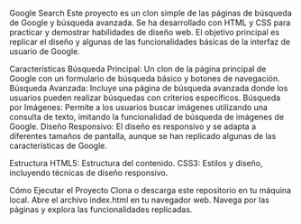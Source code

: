 Google Search
Este proyecto es un clon simple de las páginas de búsqueda de Google y búsqueda avanzada. Se ha desarrollado con HTML y CSS para practicar y demostrar habilidades de diseño web. El objetivo principal es replicar el diseño y algunas de las funcionalidades básicas de la interfaz de usuario de Google.

Características
Búsqueda Principal: Un clon de la página principal de Google con un formulario de búsqueda básico y botones de navegación.
Búsqueda Avanzada: Incluye una página de búsqueda avanzada donde los usuarios pueden realizar búsquedas con criterios específicos.
Búsqueda por Imágenes: Permite a los usuarios buscar imágenes utilizando una consulta de texto, imitando la funcionalidad de búsqueda de imágenes de Google.
Diseño Responsivo: El diseño es responsivo y se adapta a diferentes tamaños de pantalla, aunque se han replicado algunas de las características de Google.

Estructura
HTML5: Estructura del contenido.
CSS3: Estilos y diseño, incluyendo técnicas de diseño responsivo.

Cómo Ejecutar el Proyecto
Clona o descarga este repositorio en tu máquina local.
Abre el archivo index.html en tu navegador web.
Navega por las páginas y explora las funcionalidades replicadas.